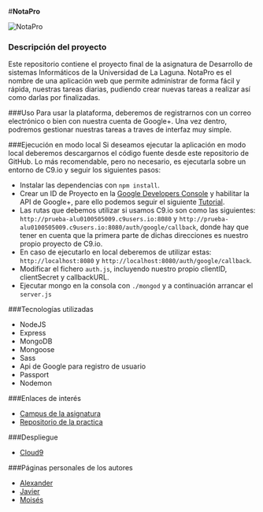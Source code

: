#**NotaPro**
    
![NotaPro](https://github.com/alu0100505009/proyectoDSI/blob/master/ReadmeImages/index.PNG)

### Descripción del proyecto
Este repositorio contiene el proyecto final de la asignatura de Desarrollo de sistemas Informáticos de la Universidad de La Laguna.
NotaPro es el nombre de una aplicación web que permite administrar de forma fácil y rápida, nuestras tareas diarias, pudiendo crear nuevas tareas a realizar así como darlas por finalizadas.

###Uso
Para usar la plataforma, deberemos de registrarnos con un correo electrónico o bien con nuestra cuenta de Google+. Una vez dentro, podremos gestionar nuestras tareas a traves de interfaz muy simple.

###Ejecución en modo local
Si deseamos ejecutar la aplicación en modo local deberemos descargarnos el código fuente desde este repositorio de GitHub. Lo más recomendable, pero no necesario, es ejecutarla sobre un entorno de C9.io
y seguir los siguientes pasos:
* Instalar las dependencias con `npm install`.
* Crear un ID de Proyecto en la [Google Developers Console](https://console.developers.google.com) y habilitar la API de Google+, pare ello podemos seguir el siguiente [Tutorial](https://developers.google.com/identity/sign-in/web/devconsole-project).
* Las rutas que debemos utilizar si usamos C9.io son como las siguientes: `http://prueba-alu0100505009.c9users.io:8080` y `http://prueba-alu0100505009.c9users.io:8080/auth/google/callback`, donde hay que tener en cuenta que la primera parte de dichas direcciones es nuestro propio proyecto de C9.io.
* En caso de ejecutarlo en local deberemos de utilizar estas: `http://localhost:8080` y `http://localhost:8080/auth/google/callback`.
* Modificar el fichero `auth.js`, incluyendo nuestro propio clientID, clientSecret y callbackURL.
* Ejecutar mongo en la consola con `./mongod` y a continuación arrancar el `server.js`

###Tecnologías utilizadas
* NodeJS
* Express
* MongoDB
* Mongoose
* Sass
* Api de Google para registro de usuario
* Passport
* Nodemon

###Enlaces de interés
* [Campus de la asignatura](https://campusvirtual.ull.es/1516/course/view.php?id=144)
* [Repositorio de la practica](https://github.com/alu0100505009/proyectoDSI.git)

###Despliegue
* [Cloud9](http://prueba-alu0100505009.c9users.io:8080/)


###Páginas personales de los autores
* [Alexander](http://alu0100767421.github.io/)
* [Javier](http://alu0100505009.github.io/)
* [Moisés](http://alu0100782851.github.io/)



